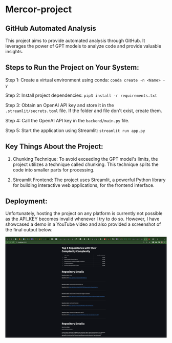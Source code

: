 # Mercor-project

## GitHub Automated Analysis

This project aims to provide automated analysis through GitHub. It leverages the power of GPT models to analyze code and provide valuable insights.

## Steps to Run the Project on Your System:

Step 1: Create a virtual environment using conda:
`conda create -n <Name> -y`

Step 2: Install project dependencies:
`pip3 install -r requirements.txt`

Step 3: Obtain an OpenAI API key and store it in the `.streamlit/secrets.toml` file. If the folder and file don't exist, create them.

Step 4: Call the OpenAI API key in the `backend/main.py` file.

Step 5: Start the application using Streamlit:
`streamlit run app.py`

## Key Things About the Project:

1. Chunking Technique: To avoid exceeding the GPT model's limits, the project utilizes a technique called chunking. This technique splits the code into smaller parts for processing.

2. Streamlit Frontend: The project uses Streamlit, a powerful Python library for building interactive web applications, for the frontend interface.

## Deployment:

Unfortunately, hosting the project on any platform is currently not possible as the API_KEY becomes invalid whenever I try to do so. However, I have showcased a demo in a YouTube video and also provided a screenshot of the final output below:

![Demo Image](demo.png)


